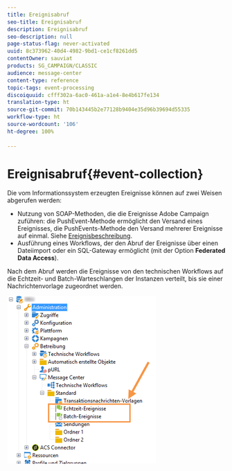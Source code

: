 ```yaml
---
title: Ereignisabruf
seo-title: Ereignisabruf
description: Ereignisabruf
seo-description: null
page-status-flag: never-activated
uuid: 8c373962-40d4-4982-9bd1-ce1cf8261dd5
contentOwner: sauviat
products: SG_CAMPAIGN/CLASSIC
audience: message-center
content-type: reference
topic-tags: event-processing
discoiquuid: cfff302a-6ac0-461a-a1e4-8e4b617fe134
translation-type: ht
source-git-commit: 70b143445b2e77128b9404e35d96b39694d55335
workflow-type: ht
source-wordcount: '106'
ht-degree: 100%

---
```



# Ereignisabruf{#event-collection}

Die vom Informationssystem erzeugten Ereignisse können auf zwei Weisen abgerufen werden:

* Nutzung von SOAP-Methoden, die die Ereignisse Adobe Campaign zuführen: die PushEvent-Methode ermöglicht den Versand eines Ereignisses, die PushEvents-Methode den Versand mehrerer Ereignisse auf einmal. Siehe [Ereignisbeschreibung](../../message-center/using/event-description.md).
* Ausführung eines Workflows, der den Abruf der Ereignisse über einen Dateiimport oder ein SQL-Gateway ermöglicht (mit der Option **Federated Data Access**).

Nach dem Abruf werden die Ereignisse von den technischen Workflows auf die Echtzeit- und Batch-Warteschlangen der Instanzen verteilt, bis sie einer Nachrichtenvorlage zugeordnet werden.

![](assets/messagecenter_events_queues_001.png)

